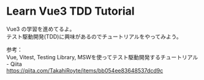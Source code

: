 # Learn Vue3 TDD Tutorial
Vue3 の学習を進めてるよ。  
テスト駆動開発(TDD)に興味があるのでチュートリアルをやってみよう。

参考：  
Vue, Vitest, Testing Library, MSWを使ってテスト駆動開発するチュートリアル - Qiita  
https://qiita.com/TakahiRoyte/items/bb054ee83648537dcd9c